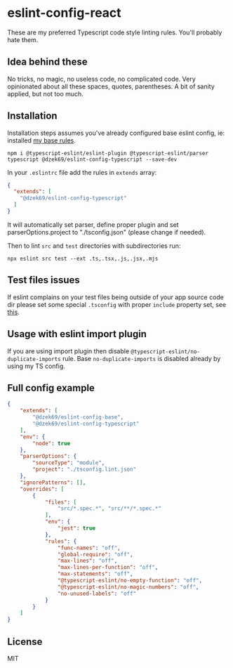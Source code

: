 # eslint-config-react

These are my preferred Typescript code style linting rules. You'll probably hate them.

## Idea behind these

No tricks, no magic, no useless code, no complicated code. Very opinionated about all these spaces, quotes, parentheses.
A bit of sanity applied, but not too much.

## Installation

Installation steps assumes you've already configured base eslint config, ie: installed
[my base rules](https://github.com/dzek69/eslint-config-base).

```
npm i @typescript-eslint/eslint-plugin @typescript-eslint/parser typescript @dzek69/eslint-config-typescript --save-dev
```

In your `.eslintrc` file add the rules in `extends` array:
```json
{
  "extends": [
    "@dzek69/eslint-config-typescript"
  ]
}
```

It will automatically set parser, define proper plugin and set parserOptions.project to "./tsconfig.json" (please change
if needed).

Then to lint `src` and `test` directories with subdirectories run:
```
npx eslint src test --ext .ts,.tsx,.js,.jsx,.mjs
```

## Test files issues

If eslint complains on your test files being outside of your app source code dir please set some special `.tsconfig`
with proper `include` property set, see [this](https://www.npmjs.com/package/@typescript-eslint/eslint-plugin).

## Usage with eslint import plugin

If you are using import plugin then disable `@typescript-eslint/no-duplicate-imports` rule. Base `no-duplicate-imports`
is disabled already by using my TS config.

## Full config example

```json
{
    "extends": [
        "@dzek69/eslint-config-base",
        "@dzek69/eslint-config-typescript"
    ],
    "env": {
        "node": true
    },
    "parserOptions": {
        "sourceType": "module",
        "project": "./tsconfig.lint.json"
    },
    "ignorePatterns": [],
    "overrides": [
        {
            "files": [
                "src/*.spec.*", "src/**/*.spec.*"
            ],
            "env": {
                "jest": true
            },
            "rules": {
                "func-names": "off",
                "global-require": "off",
                "max-lines": "off",
                "max-lines-per-function": "off",
                "max-statements": "off",
                "@typescript-eslint/no-empty-function": "off",
                "@typescript-eslint/no-magic-numbers": "off",
                "no-unused-labels": "off"
            }
        }
    ]
}
```

## License

MIT
